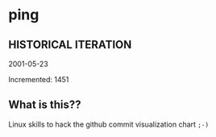 # ping

## HISTORICAL ITERATION
2001-05-23

Incremented: 1451

## What is this?? 
Linux skills to hack the github commit visualization chart `;-)`

